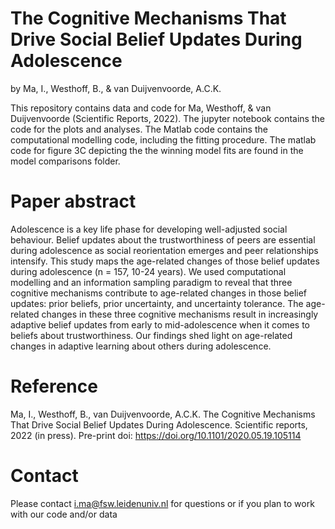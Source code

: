 # The Cognitive Mechanisms That Drive Social Belief Updates During Adolescence
by Ma, I., Westhoff, B., & van Duijvenvoorde, A.C.K.

This repository contains data and code for Ma, Westhoff, & van Duijvenvoorde (Scientific Reports, 2022). The jupyter notebook contains the code for the plots and analyses. The Matlab code contains the computational modelling code, including the fitting procedure. The matlab code for figure 3C depicting the the winning model fits are found in the model comparisons folder.

# Paper abstract
Adolescence is a key life phase for developing well-adjusted social behaviour. Belief updates about the trustworthiness of peers are essential during adolescence as social reorientation emerges and peer relationships intensify. This study maps the age-related changes of those belief updates during adolescence (n = 157, 10-24 years). We used computational modelling and an information sampling paradigm to reveal that three cognitive mechanisms contribute to age-related changes in those belief updates: prior beliefs, prior uncertainty, and uncertainty tolerance. The age-related changes in these three cognitive mechanisms result in increasingly adaptive belief updates from early to mid-adolescence when it comes to beliefs about trustworthiness. Our findings shed light on age-related changes in adaptive learning about others during adolescence.

# Reference
Ma, I., Westhoff, B., van Duijvenvoorde, A.C.K. The Cognitive Mechanisms That Drive Social Belief Updates During Adolescence. Scientific reports, 2022 (in press). Pre-print doi: https://doi.org/10.1101/2020.05.19.105114 

# Contact
Please contact i.ma@fsw.leidenuniv.nl for questions or if you plan to work with our code and/or data

